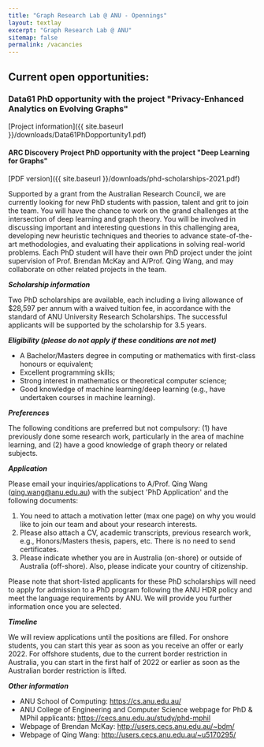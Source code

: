 ```yaml
---
title: "Graph Research Lab @ ANU - Opennings"
layout: textlay
excerpt: "Graph Research Lab @ ANU"
sitemap: false
permalink: /vacancies
---
```


## Current open opportunities:

### Data61 PhD opportunity with the project "Privacy-Enhanced Analytics on Evolving Graphs" ###

  
  [Project information]({{ site.baseurl }}/downloads/Data61PhDopportunity1.pdf)

#### ARC Discovery Project PhD opportunity with the project "Deep Learning for Graphs" ####

  [PDF version]({{ site.baseurl }}/downloads/phd-scholarships-2021.pdf)

Supported by a grant from the Australian Research Council, we are currently looking for new PhD students with passion, talent and grit to join the team. You will have the chance to work on the grand challenges at the intersection of deep learning and graph theory. You will be involved in discussing important and interesting questions in this challenging area, developing new heuristic techniques and theories to advance state-of-the-art methodologies, and evaluating their applications in solving real-world problems. Each PhD student will have their own PhD project under the joint supervision of Prof. Brendan McKay and A/Prof. Qing Wang, and may collaborate on other related projects in the team.	


***Scholarship information*** <br />

Two PhD scholarships are available, each including a living allowance of $28,597 per annum with a waived tuition fee, in accordance with the standard of ANU University Research Scholarships. The successful applicants will be supported by the scholarship for 3.5 years. 


***Eligibility (please do not apply if these conditions are not met)*** 
-  A Bachelor/Masters degree in computing or mathematics with first-class honours or equivalent; <br />
-  Excellent programming skills; <br />
-  Strong interest in mathematics or theoretical computer science; <br />
-  Good knowledge of machine learning/deep learning (e.g., have undertaken courses in machine learning). <br />

<p></p>

***Preferences*** <br />

The following conditions are preferred but not compulsory: (1) have previously done some research work, particularly in the area of machine learning, and (2) have a good knowledge of graph theory or related subjects.


***Application*** <br />

Please email your inquiries/applications to A/Prof. Qing Wang (<a href = "mailto: qing.wang@anu.edu.au">qing.wang@anu.edu.au</a>) with the subject 'PhD Application' and the following documents: <br />
<ol type = "1">
<li> You need to attach a motivation letter (max one page) on why you would like	to join our team and about your research interests. </li>
<li> Please also attach a CV, academic transcripts, previous research work, e.g., Honors/Masters thesis, papers, etc. There is no need to send certificates. </li>
<li> Please indicate whether you are in Australia (on-shore) or outside of Australia (off-shore). Also, please indicate your country of citizenship.</li>
</ol>
  
Please note that short-listed applicants for these PhD scholarships will need to apply for admission to a PhD program following the ANU HDR policy and meet the language requirements by ANU. We will provide you further information once you are selected.

<p></p>

***Timeline*** <br />

We	will review applications until the positions are filled. For onshore students, you can start this year as soon as you receive an offer or early 2022. For offshore students, due to the current border restriction in Australia, you can start in the first half of 2022 or earlier as soon as the Australian border restriction is lifted. 


***Other information***

- ANU School of Computing: <a href="https://cs.anu.edu.au/">https://cs.anu.edu.au/</a> <br />
- ANU College of Engineering and Computer Science webpage for PhD & MPhil applicants: <a href="https://cecs.anu.edu.au/study/phd-mphil">https://cecs.anu.edu.au/study/phd-mphil</a><br />
- Webpage of Brendan McKay: <a href="http://users.cecs.anu.edu.au/~bdm/">http://users.cecs.anu.edu.au/~bdm/</a><br />
- Webpage of Qing Wang: <a href="http://users.cecs.anu.edu.au/~u5170295/">http://users.cecs.anu.edu.au/~u5170295/</a><br />


